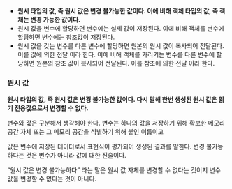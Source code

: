 - **원시 타입의 값, 즉 원시 값은 변경 불가능한 값이다. 이에 비해 객체 타입의 값, 즉 객체는 변경 가능한 값이다.**
- 원시 값을 변수에 할당하면 변수에는 실제 값이 저장된다. 이에 비해 객체를 변수에 할당하면 변수에는 참조값이 저장된다.
- 원시 값을 갖는 변수를 다른 변수에 할당하면 원본의 원시 값이 복사되어 전달된다. 이를 값에 의한 전달 이라 한다. 이에 비해 객체를 가리키는 변수를 다른 변수에 할당하면 원본의 참조 값이 복사되어 전달된다. 이를 참조에 의한 전달 이라 한다.

### 원시 값

**원시 타입의 값, 즉 원시 값은 변경 불가능한 값이다. 다시 말해 한번 생성된 원시 값은 읽기 전용값으로서 변경할 수 없다.**

변수와 값은 구분해서 생각해야 한다. 변수는 하나의 값을 저장하기 위해 확보한 메모리 공간 자체 또는 그 메모리 공간을 식별하기 위해 붙인 이름이고

값은 변수에 저장된 데이터로서 표현식이 평가되어 생성된 결과를 말한다. 변경 불가능하다는 것은 변수가 아니라 값에 대한 진술이다.

“원시 값은 변경 불가능하다” 라는 말은 원시 값 자체를 변경할 수 없다는 것이지 변수 값을 변경할 수 없다는 것이 아니다.

